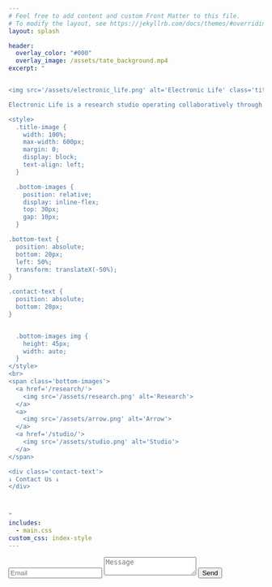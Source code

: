 ```yaml
---
# Feel free to add content and custom Front Matter to this file.
# To modify the layout, see https://jekyllrb.com/docs/themes/#overriding-theme-defaults
layout: splash

header:
  overlay_color: "#000"
  overlay_image: /assets/tate_background.mp4
excerpt: "


<img src='/assets/electronic_life.png' alt='Electronic Life' class='title-image'>

Electronic Life is a research studio operating collaboratively through <strong>rigorous creativity</strong> to advance AI applications.

<style>
  .title-image {
    width: 100%;
    max-width: 600px;
    margin: 0;
    display: block;
    text-align: left;
  }

  .bottom-images {
    position: relative;
    display: inline-flex;
    top: 30px;
    gap: 10px;
  }

.bottom-text {
  position: absolute;
  bottom: 20px;
  left: 50%;
  transform: translateX(-50%);
}

.contact-text {
  position: absolute;
  bottom: 20px;
}


  .bottom-images img {
    height: 45px;
    width: auto;
  }
</style>
<br>
<span class='bottom-images'>
  <a href='/research/'>
    <img src='/assets/research.png' alt='Research'>
  </a>
  <a>
    <img src='/assets/arrow.png' alt='Arrow'>
  </a>
  <a href='/studio/'>
    <img src='/assets/studio.png' alt='Studio'>
  </a>
</span>

<div class='contact-text'>
↓ Contact Us ↓
</div>



"
includes:
  - main.css
custom_css: index-style
---
```


<form action="https://formspree.io/f/xwpepgqv" method="POST">
        <input type="email" name="email" placeholder="Email" required>
        <textarea name="message" placeholder="Message" required></textarea>
        <button type="submit">Send</button>
</form>

